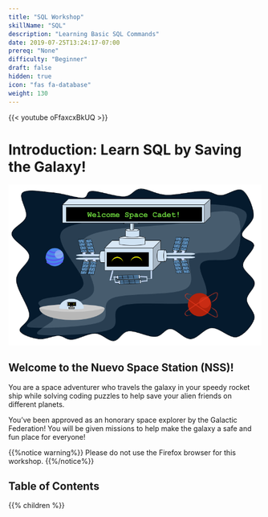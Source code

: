 ```yaml
---
title: "SQL Workshop"
skillName: "SQL"
description: "Learning Basic SQL Commands"
date: 2019-07-25T13:24:17-07:00
prereq: "None"
difficulty: "Beginner"
draft: false
hidden: true
icon: "fas fa-database"
weight: 130
---
```

{{< youtube oFfaxcxBkUQ >}}

# Introduction: Learn SQL by Saving the Galaxy!

![Galaxy](media/Galaxy.png)

## Welcome to the Nuevo Space Station (NSS)! 

You are a space adventurer who travels the galaxy in your speedy rocket ship while solving coding puzzles to help save your alien friends on different planets.
 
You’ve been approved as an honorary space explorer by the Galactic Federation! You will be given missions to help make the galaxy a safe and fun place for everyone!

{{%notice warning%}}
Please do not use the Firefox browser for this workshop.
{{%/notice%}}

## Table of Contents

{{% children %}}
